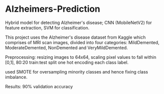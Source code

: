 # Alzheimers-Prediction
Hybrid model for detecting Alzheimer's disease; CNN (MobileNetV2) for feature extraction, SVM for classification. 

This project uses the Alzheimer's disease dataset from Kaggle which comprises of MRI scan images, divided into four categories: MildDemented, ModerateDemented, NonDemented and VeryMildDemented.

Preprocessing:
resizing images to 64x64, 
scaling pixel values to fall within [0,1],
80:20 train:test split
one hot encoding each class label.

used SMOTE for oversampling minority classes and hence fixing class imbalance. 

Results:
90%  validation accuracy
